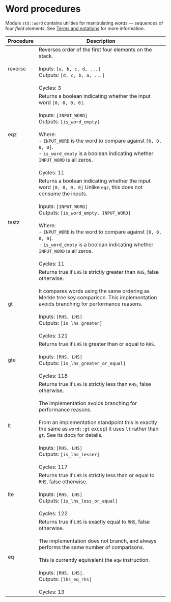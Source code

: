 # Word procedures

Module `std::word` contains utilities for manipulating *words* &mdash; sequences of four *field elements*.
See [Terms and notations](./main.md#Terms-and-notations) for more information.

| Procedure      | Description   |
| -------------- | ------------- |
| reverse        | Reverses order of the first four elements on the stack.<br /><br />Inputs: `[a, b, c, d, ...]`<br />Outputs: `[d, c, b, a, ...]`<br /><br />Cycles: 3|
| eqz            | Returns a boolean indicating whether the input word `[0, 0, 0, 0]`.<br /><br />Inputs: `[INPUT_WORD]`<br />Outputs: `[is_word_empty]`<br /><br />Where:<br />- `INPUT_WORD` is the word to compare against `[0, 0, 0, 0]`.<br />- `is_word_empty` is a boolean indicating whether `INPUT_WORD` is all zeros.<br /><br />Cycles: 11|
| testz          | Returns a boolean indicating whether the input word `[0, 0, 0, 0]` Unlike `eqz`, this does not consume the inputs.<br /><br />Inputs: `[INPUT_WORD]`<br />Outputs: `[is_word_empty, INPUT_WORD]`<br /><br />Where:<br />- `INPUT_WORD` is the word to compare against `[0, 0, 0, 0]`.<br />- `is_word_empty` is a boolean indicating whether `INPUT_WORD` is all zeros.<br /><br />Cycles: 11|
| gt             | Returns true if `LHS` is strictly greater than `RHS`, false otherwise.<br /><br />It compares words using the same ordering as Merkle tree key comparison. This implementation avoids branching for performance reasons.<br /><br />Inputs: `[RHS, LHS]`<br />Outputs: `[is_lhs_greater]`<br /><br />Cycles: 121 |
| gte            | Returns true if `LHS` is greater than or equal to `RHS`.<br /><br />Inputs: `[RHS, LHS]`<br />Outputs: `[is_lhs_greater_or_equal]`<br /><br />Cycles: 118 |
| lt             | Returns true if `LHS` is strictly less than `RHS`, false otherwise.<br /><br />The implementation avoids branching for performance reasons.<br /><br />From an implementation standpoint this is exactly the same as `word::gt` except it uses `lt` rather than `gt`. See its docs for details.<br /><br />Inputs: `[RHS, LHS]`<br />Outputs: `[is_lhs_lesser]`<br /><br />Cycles: 117 |
| lte            | Returns true if `LHS` is strictly less than or equal to `RHS`, false otherwise.<br /><br />Inputs: `[RHS, LHS]`<br />Outputs: `[is_lhs_less_or_equal]`<br /><br />Cycles: 122 |
| eq             | Returns true if `LHS` is exactly equal to `RHS`, false otherwise.<br /><br />The implementation does not branch, and always performs the same number of comparisons.<br /><br />This is currently equivalent the `eqw` instruction.<br /><br />Inputs: `[RHS, LHS]`.<br />Outputs: `[lhs_eq_rhs]`<br /><br />Cycles: 13 |
